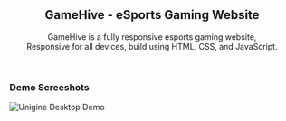 <div align="center">

  <br />
  <br />

  <h2 align="center">GameHive - eSports Gaming Website</h2>

 GameHive is a fully responsive esports gaming website, <br />Responsive for all devices, build using HTML, CSS, and JavaScript.
 
</div>

<br />

### Demo Screeshots

![Unigine Desktop Demo](./readme-images/desktop.png "Desktop Demo")
